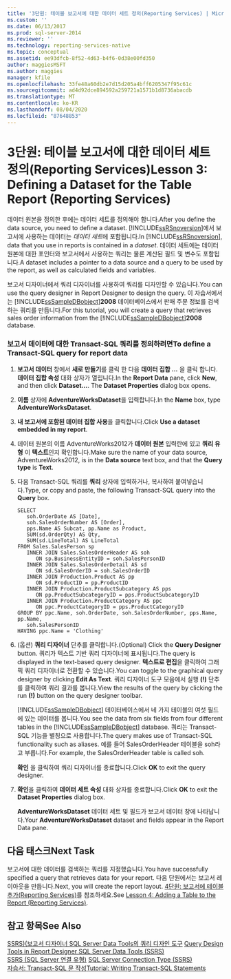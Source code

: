 ```yaml
---
title: '3단원: 테이블 보고서에 대한 데이터 세트 정의(Reporting Services) | Microsoft Docs'
ms.custom: ''
ms.date: 06/13/2017
ms.prod: sql-server-2014
ms.reviewer: ''
ms.technology: reporting-services-native
ms.topic: conceptual
ms.assetid: ee93dfcb-8f52-4d63-b4f6-0d38e00fd350
author: maggiesMSFT
ms.author: maggies
manager: kfile
ms.openlocfilehash: 33fe48a60db2e7d15d205a4bff6205347f95c61c
ms.sourcegitcommit: ad4d92dce894592a259721a1571b1d8736abacdb
ms.translationtype: MT
ms.contentlocale: ko-KR
ms.lasthandoff: 08/04/2020
ms.locfileid: "87648853"
---
```

# <a name="lesson-3-defining-a-dataset-for-the-table-report-reporting-services"></a><span data-ttu-id="4233b-102">3단원: 테이블 보고서에 대한 데이터 세트 정의(Reporting Services)</span><span class="sxs-lookup"><span data-stu-id="4233b-102">Lesson 3: Defining a Dataset for the Table Report (Reporting Services)</span></span>
  <span data-ttu-id="4233b-103">데이터 원본을 정의한 후에는 데이터 세트를 정의해야 합니다.</span><span class="sxs-lookup"><span data-stu-id="4233b-103">After you define the data source, you need to define a dataset.</span></span> <span data-ttu-id="4233b-104">[!INCLUDE[ssRSnoversion](../includes/ssrsnoversion-md.md)]에서 보고서에 사용하는 데이터는 *데이터 세트*에 포함됩니다.</span><span class="sxs-lookup"><span data-stu-id="4233b-104">In [!INCLUDE[ssRSnoversion](../includes/ssrsnoversion-md.md)], data that you use in reports is contained in a *dataset*.</span></span> <span data-ttu-id="4233b-105">데이터 세트에는 데이터 원본에 대한 포인터와 보고서에서 사용하는 쿼리는 물론 계산된 필드 및 변수도 포함됩니다.</span><span class="sxs-lookup"><span data-stu-id="4233b-105">A dataset includes a pointer to a data source and a query to be used by the report, as well as calculated fields and variables.</span></span>  
  
 <span data-ttu-id="4233b-106">보고서 디자이너에서 쿼리 디자이너를 사용하여 쿼리를 디자인할 수 있습니다.</span><span class="sxs-lookup"><span data-stu-id="4233b-106">You can use the query designer in Report Designer to design the query.</span></span> <span data-ttu-id="4233b-107">이 자습서에서는 [!INCLUDE[ssSampleDBobject](../includes/sssampledbobject-md.md)]**2008** 데이터베이스에서 판매 주문 정보를 검색하는 쿼리를 만듭니다.</span><span class="sxs-lookup"><span data-stu-id="4233b-107">For this tutorial, you will create a query that retrieves sales order information from the [!INCLUDE[ssSampleDBobject](../includes/sssampledbobject-md.md)]**2008** database.</span></span>  
  
### <a name="to-define-a-transact-sql-query-for-report-data"></a><span data-ttu-id="4233b-108">보고서 데이터에 대한 Transact-SQL 쿼리를 정의하려면</span><span class="sxs-lookup"><span data-stu-id="4233b-108">To define a Transact-SQL query for report data</span></span>  
  
1.  <span data-ttu-id="4233b-109">**보고서 데이터** 창에서 **새로 만들기**를 클릭 한 다음 **데이터 집합 ...** 을 클릭 합니다. **데이터 집합 속성** 대화 상자가 열립니다.</span><span class="sxs-lookup"><span data-stu-id="4233b-109">In the **Report Data** pane, click **New**, and then click **Dataset...**. The **Dataset Properties** dialog box opens.</span></span>  
  
2.  <span data-ttu-id="4233b-110">**이름** 상자에 **AdventureWorksDataset**을 입력합니다.</span><span class="sxs-lookup"><span data-stu-id="4233b-110">In the **Name** box, type **AdventureWorksDataset**.</span></span>  
  
3.  <span data-ttu-id="4233b-111">**내 보고서에 포함된 데이터 집합 사용**을 클릭합니다.</span><span class="sxs-lookup"><span data-stu-id="4233b-111">Click **Use a dataset embedded in my report**.</span></span>  
  
4.  <span data-ttu-id="4233b-112">데이터 원본의 이름 AdventureWorks2012가 **데이터 원본** 입력란에 있고 **쿼리 유형** 이 **텍스트**인지 확인합니다.</span><span class="sxs-lookup"><span data-stu-id="4233b-112">Make sure the name of your data source, AdventureWorks2012, is in the **Data source** text box, and that the **Query type** is **Text**.</span></span>  
  
5.  <span data-ttu-id="4233b-113">다음 Transact-SQL 쿼리를 **쿼리** 상자에 입력하거나, 복사하여 붙여넣습니다.</span><span class="sxs-lookup"><span data-stu-id="4233b-113">Type, or copy and paste, the following Transact-SQL query into the **Query** box.</span></span>  
  
    ```  
    SELECT   
       soh.OrderDate AS [Date],   
       soh.SalesOrderNumber AS [Order],   
       pps.Name AS Subcat, pp.Name as Product,    
       SUM(sd.OrderQty) AS Qty,  
       SUM(sd.LineTotal) AS LineTotal  
    FROM Sales.SalesPerson sp   
       INNER JOIN Sales.SalesOrderHeader AS soh   
          ON sp.BusinessEntityID = soh.SalesPersonID  
       INNER JOIN Sales.SalesOrderDetail AS sd   
          ON sd.SalesOrderID = soh.SalesOrderID  
       INNER JOIN Production.Product AS pp   
          ON sd.ProductID = pp.ProductID  
       INNER JOIN Production.ProductSubcategory AS pps   
          ON pp.ProductSubcategoryID = pps.ProductSubcategoryID  
       INNER JOIN Production.ProductCategory AS ppc   
          ON ppc.ProductCategoryID = pps.ProductCategoryID  
    GROUP BY ppc.Name, soh.OrderDate, soh.SalesOrderNumber, pps.Name, pp.Name,   
       soh.SalesPersonID  
    HAVING ppc.Name = 'Clothing'  
    ```  
  
6.  <span data-ttu-id="4233b-114">(옵션) **쿼리 디자이너** 단추를 클릭합니다.</span><span class="sxs-lookup"><span data-stu-id="4233b-114">(Optional) Click the **Query Designer** button.</span></span> <span data-ttu-id="4233b-115">쿼리가 텍스트 기반 쿼리 디자이너에 표시됩니다.</span><span class="sxs-lookup"><span data-stu-id="4233b-115">The query is displayed in the text-based query designer.</span></span> <span data-ttu-id="4233b-116">**텍스트로 편집**을 클릭하여 그래픽 쿼리 디자이너로 전환할 수 있습니다.</span><span class="sxs-lookup"><span data-stu-id="4233b-116">You can toggle to the graphical query designer by clicking **Edit As Text**.</span></span> <span data-ttu-id="4233b-117">쿼리 디자이너 도구 모음에서 실행 **(!)** 단추를 클릭하여 쿼리 결과를 봅니다.</span><span class="sxs-lookup"><span data-stu-id="4233b-117">View the results of the query by clicking the run **(!)** button on the query designer toolbar.</span></span>  
  
     <span data-ttu-id="4233b-118">[!INCLUDE[ssSampleDBobject](../includes/sssampledbobject-md.md)] 데이터베이스에서 네 가지 테이블의 여섯 필드에 있는 데이터를 봅니다.</span><span class="sxs-lookup"><span data-stu-id="4233b-118">You see the data from six fields from four different tables in the [!INCLUDE[ssSampleDBobject](../includes/sssampledbobject-md.md)] database.</span></span> <span data-ttu-id="4233b-119">쿼리는 Transact-SQL 기능을 별칭으로 사용합니다.</span><span class="sxs-lookup"><span data-stu-id="4233b-119">The query makes use of Transact-SQL functionality such as aliases.</span></span> <span data-ttu-id="4233b-120">예를 들어 SalesOrderHeader 테이블을 soh라고 부릅니다.</span><span class="sxs-lookup"><span data-stu-id="4233b-120">For example, the SalesOrderHeader table is called soh.</span></span>  
  
     <span data-ttu-id="4233b-121">**확인** 을 클릭하여 쿼리 디자이너를 종료합니다.</span><span class="sxs-lookup"><span data-stu-id="4233b-121">Click **OK** to exit the query designer.</span></span>  
  
7.  <span data-ttu-id="4233b-122">**확인**을 클릭하여 **데이터 세트 속성** 대화 상자를 종료합니다.</span><span class="sxs-lookup"><span data-stu-id="4233b-122">Click **OK** to exit the **Dataset Properties** dialog box.</span></span>  
  
     <span data-ttu-id="4233b-123">**AdventureWorksDataset** 데이터 세트 및 필드가 보고서 데이터 창에 나타납니다.</span><span class="sxs-lookup"><span data-stu-id="4233b-123">Your **AdventureWorksDataset** dataset and fields appear in the Report Data pane.</span></span>  
  
## <a name="next-task"></a><span data-ttu-id="4233b-124">다음 태스크</span><span class="sxs-lookup"><span data-stu-id="4233b-124">Next Task</span></span>  
 <span data-ttu-id="4233b-125">보고서에 대한 데이터를 검색하는 쿼리를 지정했습니다.</span><span class="sxs-lookup"><span data-stu-id="4233b-125">You have successfully specified a query that retrieves data for your report.</span></span> <span data-ttu-id="4233b-126">다음 단원에서는 보고서 레이아웃을 만듭니다.</span><span class="sxs-lookup"><span data-stu-id="4233b-126">Next, you will create the report layout.</span></span> <span data-ttu-id="4233b-127">[4단원: 보고서에 테이블 추가&#40;Reporting Services&#41;](lesson-4-adding-a-table-to-the-report-reporting-services.md)를 참조하세요.</span><span class="sxs-lookup"><span data-stu-id="4233b-127">See [Lesson 4: Adding a Table to the Report &#40;Reporting Services&#41;](lesson-4-adding-a-table-to-the-report-reporting-services.md).</span></span>  
  
## <a name="see-also"></a><span data-ttu-id="4233b-128">참고 항목</span><span class="sxs-lookup"><span data-stu-id="4233b-128">See Also</span></span>  
 <span data-ttu-id="4233b-129">[SSRS&#41;&#40;보고서 디자이너 SQL Server Data Tools의 쿼리 디자인 도구](report-data/query-design-tools-ssrs.md) </span><span class="sxs-lookup"><span data-stu-id="4233b-129">[Query Design Tools in Report Designer SQL Server Data Tools &#40;SSRS&#41;](report-data/query-design-tools-ssrs.md) </span></span>  
 <span data-ttu-id="4233b-130">[SSRS &#40;SQL Server 연결 유형&#41;](report-data/sql-server-connection-type-ssrs.md) </span><span class="sxs-lookup"><span data-stu-id="4233b-130">[SQL Server Connection Type &#40;SSRS&#41;](report-data/sql-server-connection-type-ssrs.md) </span></span>  
 [<span data-ttu-id="4233b-131">자습서: Transact-SQL 문 작성</span><span class="sxs-lookup"><span data-stu-id="4233b-131">Tutorial: Writing Transact-SQL Statements</span></span>](../t-sql/tutorial-writing-transact-sql-statements.md)  
  
  
